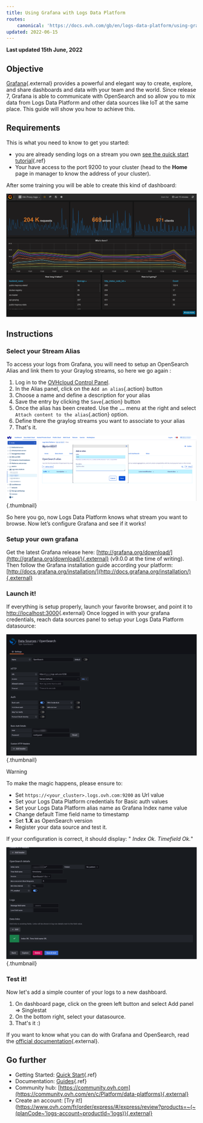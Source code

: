 ```yaml
---
title: Using Grafana with Logs Data Platform
routes:
    canonical: 'https://docs.ovh.com/gb/en/logs-data-platform/using-grafana-with-logs/'
updated: 2022-06-15
---
```


**Last updated 15th June, 2022**

## Objective

[Grafana](http://grafana.org/){.external} provides a powerful and elegant way to create, explore, and share dashboards and data with your team and the world. Since release 7, Grafana is able to communicate with OpenSearch and so allow you to mix data from Logs Data Platform and other data sources like IoT at the same place. This guide will show you how to achieve this.


## Requirements

This is what you need to know to get you started:

- you are already sending logs on a stream you own [see the quick start tutorial](/pages/platform/logs-data-platform/getting_started_quick_start){.ref}
- Your have access to the port 9200 to your cluster (head to the **Home** page in manager to know the address of your cluster).

After some training you will be able to create this kind of dashboard:

![Grafana Dashboard](images/grafana.png)


## Instructions

### Select your Stream Alias

To access your logs from Grafana, you will need to setup an OpenSearch Alias and link them to your Graylog streams, so here we go again :

1. Log in to the [OVHcloud Control Panel](https://www.ovh.com/auth/?action=gotomanager&from=https://www.ovh.es/&ovhSubsidiary=es).
2. In the Alias panel, click on the `Add an alias`{.action} button
3. Choose a name and define a description for your alias
4. Save the entry by clicking the `Save`{.action} button
5. Once the alias has been created. Use the **...** menu at the right and select `Attach content to the alias`{.action} option.
6. Define there the graylog streams you want to associate to your alias
7. That's it.

![Alias creation](images/alias.png){.thumbnail}

So here you go, now Logs Data Platform knows what stream you want to browse. Now let’s configure Grafana and see if it works!


### Setup your own grafana

Get the latest Grafana release here: [http://grafana.org/download/](http://grafana.org/download/){.external} (v9.0.0 at the time of writing).
Then follow the Grafana installation guide according your platform: [http://docs.grafana.org/installation/](http://docs.grafana.org/installation/){.external}

### Launch it!

If everything is setup properly, launch your favorite browser, and point it to [http://localhost:3000](http://localhost:3000){.external} Once logged in with your grafana credentials, reach data sources panel to setup your Logs Data Platform datasource:

![Data source_1](images/datasource_1.png){.thumbnail}



> [!warning]
>
> To make the magic happens, please ensure to:
>
> - Set `https://<your_cluster>.logs.ovh.com:9200` as Url value
> - Set your Logs Data Platform credentials for Basic auth values
> - Set your Logs Data Platform alias name as Grafana Index name value
> - Change default Time field name to timestamp
> - Set **1.X** as OpenSearch version
> - Register your data source and test it.
>


If your configuration is correct, it should display: " _Index Ok. Timefield Ok._"

![Data source 2](images/datasource_2.png){.thumbnail}


### Test it!

Now let's add a simple counter of your logs to a new dashboard.

1. On dashboard page, click on the green left button and select Add panel => Singlestat
2. On the bottom right, select your datasource.
3. That's it :)

If you want to know what you can do with Grafana and OpenSearch, read the [official documentation](https://grafana.com/grafana/plugins/grafana-opensearch-datasource/){.external}.


## Go further

- Getting Started: [Quick Start](/pages/platform/logs-data-platform/getting_started_quick_start){.ref}
- Documentation: [Guides](/products/public-cloud-data-platforms-logs-data-platform){.ref}
- Community hub: [https://community.ovh.com](https://community.ovh.com/en/c/Platform/data-platforms){.external}
- Create an account: [Try it!](https://www.ovh.com/fr/order/express/#/express/review?products=~(~(planCode~'logs-account~productId~'logs)){.external}
